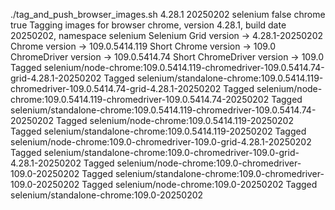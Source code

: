 ./tag_and_push_browser_images.sh 4.28.1 20250202 selenium false chrome true
Tagging images for browser chrome, version 4.28.1, build date 20250202, namespace selenium
Selenium Grid version -> 4.28.1-20250202
Chrome version -> 109.0.5414.119
Short Chrome version -> 109.0
ChromeDriver version -> 109.0.5414.74
Short ChromeDriver version -> 109.0
Tagged selenium/node-chrome:109.0.5414.119-chromedriver-109.0.5414.74-grid-4.28.1-20250202
Tagged selenium/standalone-chrome:109.0.5414.119-chromedriver-109.0.5414.74-grid-4.28.1-20250202
Tagged selenium/node-chrome:109.0.5414.119-chromedriver-109.0.5414.74-20250202
Tagged selenium/standalone-chrome:109.0.5414.119-chromedriver-109.0.5414.74-20250202
Tagged selenium/node-chrome:109.0.5414.119-20250202
Tagged selenium/standalone-chrome:109.0.5414.119-20250202
Tagged selenium/node-chrome:109.0-chromedriver-109.0-grid-4.28.1-20250202
Tagged selenium/standalone-chrome:109.0-chromedriver-109.0-grid-4.28.1-20250202
Tagged selenium/node-chrome:109.0-chromedriver-109.0-20250202
Tagged selenium/standalone-chrome:109.0-chromedriver-109.0-20250202
Tagged selenium/node-chrome:109.0-20250202
Tagged selenium/standalone-chrome:109.0-20250202
